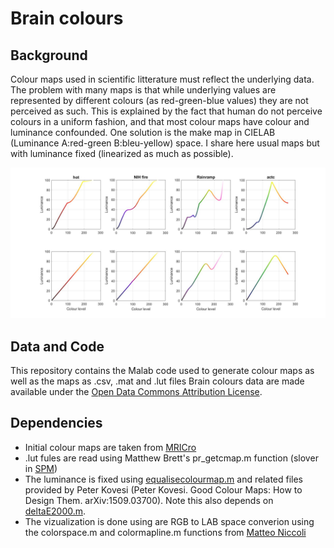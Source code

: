 # Brain colours

## Background

Colour maps used in scientific litterature must reflect the underlying data. The problem with many maps is that while underlying values are represented by different colours (as red-green-blue values) they are not perceived as such. This is explained by the fact that human do not perceive colours in a uniform fashion, and that most colour maps have colour and luminance confounded. One solution is the make map in CIELAB (Luminance A:red-green B:bleu-yellow) space. I share here usual maps but with luminance fixed (linearized as much as possible).

![alt text](https://github.com/CPernet/brain_colours/blob/master/examples.jpg)

## Data and Code

This repository contains the Malab code used to generate colour maps as well as the maps as .csv, .mat and .lut files
Brain colours data are made available under the [Open Data Commons Attribution License](http://opendatacommons.org/licenses/by/1.0).

## Dependencies

- Initial colour maps are taken from [MRICro](https://www.nitrc.org/projects/mricron)
- .lut fules are read using Matthew Brett's pr_getcmap.m function (slover in [SPM](https://www.fil.ion.ucl.ac.uk/spm/))
- The luminance is fixed using [equalisecolourmap.m](https://www.peterkovesi.com/matlabfns/index.html#colour) and related files provided by Peter Kovesi (Peter Kovesi. Good Colour Maps: How to Design Them. arXiv:1509.03700). Note this also depends on [deltaE2000.m](http://www2.ece.rochester.edu/~gsharma/ciede2000/).
- The vizualization is done using are RGB to LAB space converion using the colorspace.m and colormapline.m functions from [Matteo Niccoli](https://mycarta.wordpress.com/2012/05/12/the-rainbow-is-dead-long-live-the-rainbow-part-1/)
